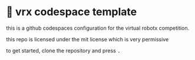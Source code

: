 # 🧰 vrx codespace template
this is a github codespaces configuration for the virtual robotx competition. 

this repo is licensed under the mit license which is very permissive

to get started, clone the repository and press <kbd>.</kbd>